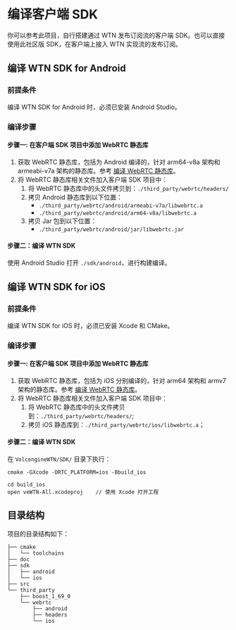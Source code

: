 # 编译客户端 SDK

你可以参考此项目，自行搭建通过 WTN 发布订阅流的客户端 SDK。也可以直接使用此社区版 SDK，在客户端上接入 WTN 实现流的发布订阅。

## 编译 WTN SDK for Android
### 前提条件
编译 WTN SDK for Android 时，必须已安装 Android Studio。

### 编译步骤
#### 步骤一: 在客户端 SDK 项目中添加 WebRTC 静态库
1. 获取 WebRTC 静态库，包括为 Android 编译的，针对 arm64-v8a 架构和 armeabi-v7a 架构的静态库。参考 [编译 WebRTC 静态库](Build_webrtc.md)。
2. 将 WebRTC 静态库相关文件加入客户端 SDK 项目中：
     1. 将 WebRTC 静态库中的头文件拷贝到：`./third_party/webrtc/headers/`
     2. 拷贝 Android 静态库到以下位置：
          - `./third_party/webrtc/android/armeabi-v7a/libwebrtc.a`
          - `./third_party/webrtc/android/arm64-v8a/libwebrtc.a`
     3. 拷贝 Jar 包到以下位置：
          - `./third_party/webrtc/android/jar/libwebrtc.jar`

#### 步骤二：编译 WTN SDK
使用 Android Studio 打开 `./sdk/android`，进行构建编译。

## 编译 WTN SDK for iOS
### 前提条件
编译 WTN SDK for iOS 时，必须已安装 Xcode 和 CMake。

### 编译步骤
#### 步骤一: 在客户端 SDK 项目中添加 WebRTC 静态库
1. 获取 WebRTC 静态库，包括为 iOS 分别编译的，针对 arm64 架构和 armv7 架构的静态库。参考 [编译 WebRTC 静态库](Build_webrtc.md)。
2. 将 WebRTC 静态库相关文件加入客户端 SDK 项目中：
     1. 将 WebRTC 静态库中的头文件拷贝到：`./third_party/webrtc/headers/`;
     2. 拷贝 iOS 静态库到：`./third_party/webrtc/ios/libwebrtc.a`；

#### 步骤二：编译 WTN SDK
在 `VolcengineWTN/SDK/` 目录下执行：
```
cmake -GXcode -DRTC_PLATFORM=ios -Bbuild_ios

cd build_ios
open veWTN-All.xcodeproj    // 使用 Xcode 打开工程
```

## 目录结构

项目的目录结构如下：
```
├── cmake
│   └── toolchains
├── doc
├── sdk
│   ├── android
│   └── ios
├── src
└── third_party
    ├── boost_1_69_0
    └── webrtc
        ├── android
        ├── headers
        └── ios
```
